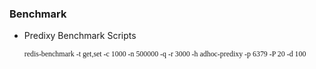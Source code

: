 ### Benchmark

* Predixy Benchmark Scripts
    <pre><code><font face="黑体">redis-benchmark -t get,set -c 1000 -n 500000 -q -r 3000 -h adhoc-predixy -p 6379 -P 20 -d 100</font></code></pre>